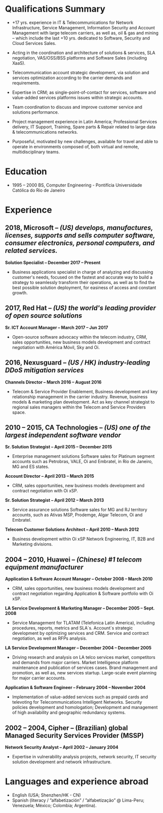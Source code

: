 # Qualifications Summary

- +17 yrs. experience in IT & Telecommunications for Network Infrastructure, Service Management, Information Security and Account Management with large telecom carriers, as well as, oil & gas and mining – which include the last +10 yrs. dedicated to Software, Security and Cloud Services Sales.

- Acting in the coordination and architecture of solutions & services, SLA negotiation, VAS/OSS/BSS platforms and Software Sales (including XaaS).

- Telecommunication account strategic development, via solution and services optimization according to the carrier demands and requirements.

- Expertise in CRM; as single-point-of-contact for services, software and value-added services platforms issues within strategic accounts.

- Team coordination to discuss and improve customer service and solutions performance.

- Project management experience in Latin America; Professional Services delivery, IT Support, Training, Spare parts & Repair related to large data & telecommunications networks.

- Purposeful, motivated by new challenges, available for travel and able to operate in environments composed of, both virtual and remote, multidisciplinary teams.

# Education

- 1995 – 2000	BS, Computer Engineering - Pontifícia Universidade Católica do Rio de Janeiro

# Experience

## 2018, Microsoft – *(US) develops, manufactures, licenses, supports and sells computer software, consumer electronics, personal computers, and related services.*

**Solution Specialist – December 2017 – Present**
- Business applications specialist in charge of analyzing and discussing customer's needs, focused on the fastest and accurate way to build a strategy to seamlessly transform their operations, as well as to find the best possible solution deployment, for easiness of access and constant growth.

## 2017, Red Hat – *(US) the world's leading provider of open source solutions*

**Sr. ICT Account Manager – March 2017 – Jun 2017**
- Open-source software advocacy within the telecom industry, CRM, sales opportunities, new business models development and contract negotiation with América Móvil, Sky and Oi.


## 2016, Nexusguard – *(US / HK) industry-leading DDoS mitigation services*

**Channels Director – March 2016 – August 2016**
- Telecom & Service Provider Enablement, Business development and key relationship management in the carrier industry. Revenue, business models & marketing plan development. Act as key channel strategist to regional sales managers within the Telecom and Service Providers space.

## 2010 – 2015, CA Technologies – *(US) one of the largest independent software vendor*

**Sr. Solution Strategist – April 2015 – December 2015**
- Enterprise management solutions Software sales for Platinum segment accounts such as Petrobras, VALE, Oi and Embratel, in Rio de Janeiro, MG and ES states.

**Account Director – April 2013 – March 2015**
- CRM, sales opportunities, new business models development and contract negotiation with Oi xSP.

**Sr. Solution Strategist – April 2012 – March 2013**
- Service assurance solutions Software sales for MG and RJ territory accounts, such as Ativas MSP, Prodemge, Algar Telecom, Oi and Embratel.

**Telecom Customer Solutions Architect – April 2010 – March 2012**
- Business development within Oi xSP Network Engineering, IT, B2B and Marketing divisions.

## 2004 – 2010, Huawei – *(Chinese) #1 telecom equipment manufacturer*

**Application & Software Account Manager – October 2008 – March 2010**
- CRM, sales opportunities, new business models development and contract negotiation regarding Application & Software portfolio with Oi xSP.

**LA Service Development & Marketing Manager – December 2005 – Sept. 2008**
- Service Management for TLATAM (Telefonica Latin America), including procedures, reports, metrics and SLA´s. Account´s strategic development by optimizing services and CRM. Service and contract negotiation, as well as RFPs analysis.

**LA Service Development Manager – December 2004 – December 2005**
- Driving research and analysis on LA telco services market, competitors and demands from major carriers. Market Intelligence platform maintenance and publication of services cases. Brand management and promotion, as well as, new services startup. Large-scale event planning for major carrier accounts.

**Application & Software Engineer – February 2004 – November 2004**
- Implementation of value-added services such as prepaid cards and televoting for Telecommunications Intelligent Networks. Security policies development and homologation; Development and management of high availability and geographic redundancy systems.

## 2002 – 2004, Cipher – (Brazilian) global Managed Security Services Provider (MSSP)

**Network Security Analyst – April 2002 – January 2004**
- Expertise in vulnerability analysis projects, network security, IT security solution development and network infrastructure.

# Languages and experience abroad

- English (USA; Shenzhen/HK - CN)
- Spanish (literacy / ”alfabetización” / ”alfabetização” @ Lima-Peru; Venezuela; México; Colombia; Argentina).
